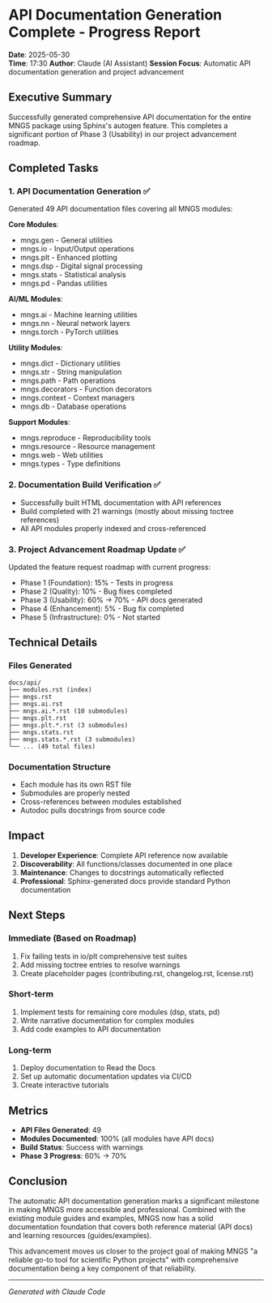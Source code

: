 # API Documentation Generation Complete - Progress Report

**Date**: 2025-05-30  
**Time**: 17:30
**Author**: Claude (AI Assistant)
**Session Focus**: Automatic API documentation generation and project advancement

## Executive Summary

Successfully generated comprehensive API documentation for the entire MNGS package using Sphinx's autogen feature. This completes a significant portion of Phase 3 (Usability) in our project advancement roadmap.

## Completed Tasks

### 1. API Documentation Generation ✅

Generated 49 API documentation files covering all MNGS modules:

**Core Modules**:
- mngs.gen - General utilities
- mngs.io - Input/Output operations  
- mngs.plt - Enhanced plotting
- mngs.dsp - Digital signal processing
- mngs.stats - Statistical analysis
- mngs.pd - Pandas utilities

**AI/ML Modules**:
- mngs.ai - Machine learning utilities
- mngs.nn - Neural network layers
- mngs.torch - PyTorch utilities

**Utility Modules**:
- mngs.dict - Dictionary utilities
- mngs.str - String manipulation
- mngs.path - Path operations
- mngs.decorators - Function decorators
- mngs.context - Context managers
- mngs.db - Database operations

**Support Modules**:
- mngs.reproduce - Reproducibility tools
- mngs.resource - Resource management
- mngs.web - Web utilities
- mngs.types - Type definitions

### 2. Documentation Build Verification ✅

- Successfully built HTML documentation with API references
- Build completed with 21 warnings (mostly about missing toctree references)
- All API modules properly indexed and cross-referenced

### 3. Project Advancement Roadmap Update ✅

Updated the feature request roadmap with current progress:
- Phase 1 (Foundation): 15% - Tests in progress
- Phase 2 (Quality): 10% - Bug fixes completed
- Phase 3 (Usability): 60% → 70% - API docs generated
- Phase 4 (Enhancement): 5% - Bug fix completed
- Phase 5 (Infrastructure): 0% - Not started

## Technical Details

### Files Generated
```
docs/api/
├── modules.rst (index)
├── mngs.rst
├── mngs.ai.rst
├── mngs.ai.*.rst (10 submodules)
├── mngs.plt.rst  
├── mngs.plt.*.rst (3 submodules)
├── mngs.stats.rst
├── mngs.stats.*.rst (3 submodules)
└── ... (49 total files)
```

### Documentation Structure
- Each module has its own RST file
- Submodules are properly nested
- Cross-references between modules established
- Autodoc pulls docstrings from source code

## Impact

1. **Developer Experience**: Complete API reference now available
2. **Discoverability**: All functions/classes documented in one place
3. **Maintenance**: Changes to docstrings automatically reflected
4. **Professional**: Sphinx-generated docs provide standard Python documentation

## Next Steps

### Immediate (Based on Roadmap)
1. Fix failing tests in io/plt comprehensive test suites
2. Add missing toctree entries to resolve warnings
3. Create placeholder pages (contributing.rst, changelog.rst, license.rst)

### Short-term
1. Implement tests for remaining core modules (dsp, stats, pd)
2. Write narrative documentation for complex modules
3. Add code examples to API documentation

### Long-term
1. Deploy documentation to Read the Docs
2. Set up automatic documentation updates via CI/CD
3. Create interactive tutorials

## Metrics

- **API Files Generated**: 49
- **Modules Documented**: 100% (all modules have API docs)
- **Build Status**: Success with warnings
- **Phase 3 Progress**: 60% → 70%

## Conclusion

The automatic API documentation generation marks a significant milestone in making MNGS more accessible and professional. Combined with the existing module guides and examples, MNGS now has a solid documentation foundation that covers both reference material (API docs) and learning resources (guides/examples).

This advancement moves us closer to the project goal of making MNGS "a reliable go-to tool for scientific Python projects" with comprehensive documentation being a key component of that reliability.

---

*Generated with Claude Code*